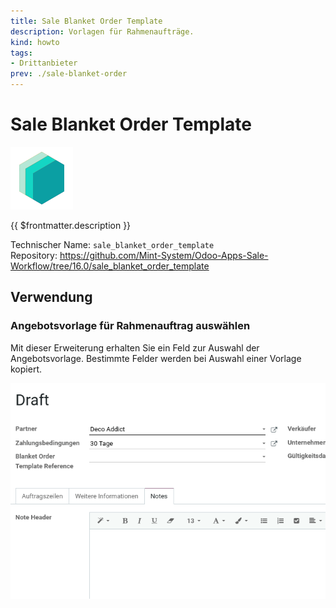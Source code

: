 ```yaml
---
title: Sale Blanket Order Template
description: Vorlagen für Rahmenaufträge.
kind: howto
tags:
- Drittanbieter
prev: ./sale-blanket-order
---
```

# Sale Blanket Order Template
![icon_oms_box](attachments/icons_odoo_mint_system.png)

{{ $frontmatter.description }}

Technischer Name: `sale_blanket_order_template`\
Repository: <https://github.com/Mint-System/Odoo-Apps-Sale-Workflow/tree/16.0/sale_blanket_order_template>

## Verwendung

### Angebotsvorlage für Rahmenauftrag auswählen

Mit dieser Erweiterung erhalten Sie ein Feld zur Auswahl der Angebotsvorlage. Bestimmte Felder werden bei Auswahl einer Vorlage kopiert.

![Sale Blanket Order Template](attachments/Sale%20Blanket%20Order%20Template.gif)
